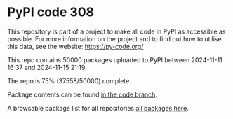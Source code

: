 # PyPI code 308

This repository is part of a project to make all code in PyPI as accessible as possible. For more information 
on the project and to find out how to utilise this data, see the website: https://py-code.org/

This repo contains 50000 packages uploaded to PyPI between 
2024-11-11 16:37 and 2024-11-15 21:19.

The repo is 75% (37558/50000) complete.

Package contents can be found [in the code branch](https://github.com/pypi-data/pypi-mirror-308/tree/code/packages).

A browsable package list for all repositories [all packages here](https://py-code.org/repositories/pypi-mirror-308).



